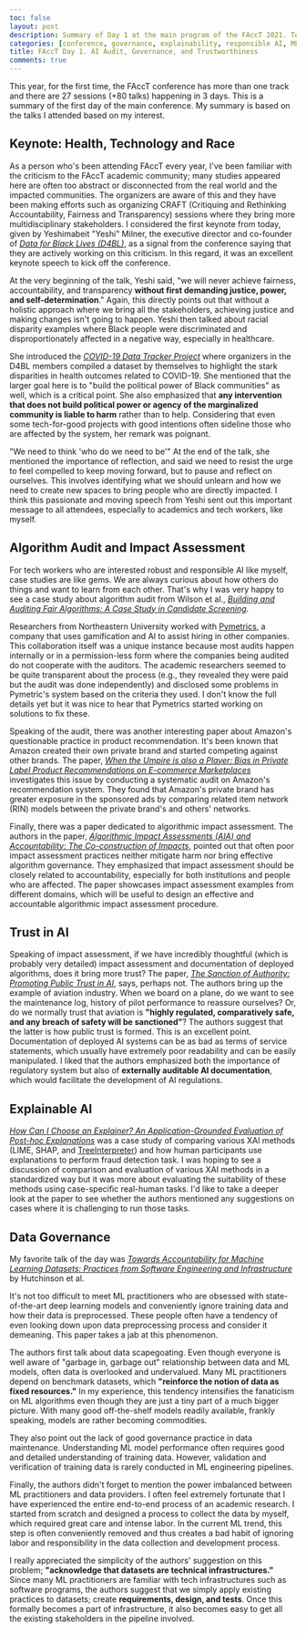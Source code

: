 ```yaml
---
toc: false
layout: post
description: Summary of Day 1 at the main program of the FAccT 2021. Today's topics; algorithm audit, impact assessment, data governance, trust in AI, and explainable AI.
categories: [conference, governance, explainability, responsible AI, ML]
title: FAccT Day 1. AI Audit, Governance, and Trustworthiness
comments: true
---
```


This year, for the first time, the FAccT conference has more than one track and there are 27 sessions (+80 talks) happening in 3 days. This is a summary of the first day of the main conference. My summary is based on the talks I attended based on my interest.

## Keynote: Health, Technology and Race

As a person who's been attending FAccT every year, I've been familiar with the criticism to the FAccT academic community; many studies appeared here are often too abstract or disconnected from the real world and the impacted communities. The organizers are aware of this and they have been making efforts such as organizing CRAFT (Critiquing and Rethinking Accountability, Fairness and Transparency) sessions where they bring more multidisciplinary stakeholders. I considered the first keynote from today, given by Yeshimabeit "Yeshi" Milner, the executive director and co-founder of [*Data for Black Lives (D4BL)*](https://d4bl.org/), as a signal from the conference saying that they are actively working on this criticism. In this regard, it was an excellent keynote speech to kick off the conference.

At the very beginning of the talk, Yeshi said, "we will never achieve fairness, accountability, and transparency **without first demanding justice, power, and self-determination**." Again, this directly points out that without a holistic approach where we bring all the stakeholders, achieving justice and making changes isn't going to happen. Yeshi then talked about racial disparity examples where Black people were discriminated and disproportionately affected in a negative way, especially in healthcare.

She introduced the [*COVID-19 Data Tracker Project*](https://d4bl.org/covid19-data) where organizers in the D4BL members compiled a dataset by themselves to highlight the stark disparities in health outcomes related to COVID-19. She mentioned that the larger goal here is to "build the political power of Black communities" as well, which is a critical point. She also emphasized that **any intervention that does not build political power or agency of the marginalized community is liable to harm** rather than to help. Considering that even some tech-for-good projects with good intentions often sideline those who are affected by the system, her remark was poignant.

"We need to think 'who do we need to be'" At the end of the talk, she mentioned the importance of reflection, and said we need to resist the urge to feel compelled to keep moving forward, but to pause and reflect on ourselves. This involves identifying what we should unlearn and how we need to create new spaces to bring people who are directly impacted. I think this passionate and moving speech from Yeshi sent out this important message to all attendees, especially to academics and tech workers, like myself.

## Algorithm Audit and Impact Assessment

For tech workers who are interested robust and responsible AI like myself, case studies are like gems. We are always curious about how others do things and want to learn from each other. That's why I was very happy to see a case study about algorithm audit from Wilson et al., [*Building and Auditing Fair Algorithms: A Case Study in Candidate Screening*](https://dl.acm.org/doi/pdf/10.1145/3442188.3445928).

Researchers from Northeastern University worked with [Pymetrics](https://www.pymetrics.ai/), a company that uses gamification and AI to assist hiring in other companies. This collaboration itself was a unique instance because most audits happen internally or in a permission-less form where the companies being audited do not cooperate with the auditors. The academic researchers seemed to be quite transparent about the process (e.g., they revealed they were paid but the audit was done independently) and disclosed some problems in Pymetric's system based on the criteria they used. I don't know the full details yet but it was nice to hear that Pymetrics started working on solutions to fix these.

Speaking of the audit, there was another interesting paper about Amazon's questionable practice in product recommendation. It's been known that Amazon created their own private brand and started competing against other brands. The paper, [*When the Umpire is also a Player: Bias in Private Label Product Recommendations on E-commerce Marketplaces*](https://dl.acm.org/doi/pdf/10.1145/3442188.3445944) investigates this issue by conducting a systematic audit on Amazon's recommendation system. They found that Amazon's private brand has greater exposure in the sponsored ads by comparing related item network (RIN) models between the private brand's and others' networks.

Finally, there was a paper dedicated to algorithmic impact assessment. The authors in the paper, [*Algorithmic Impact Assessments (AIA) and Accountability: The Co-construction of Impacts*](https://dl.acm.org/doi/pdf/10.1145/3442188.3445935), pointed out that often poor impact assessment practices neither mitigate harm nor bring effective algorithm governance. They emphasized that impact assessment should be closely related to accountability, especially for both institutions and people who are affected. The paper showcases impact assessment examples from different domains, which will be useful to design an effective and accountable algorithmic impact assessment procedure.

## Trust in AI

Speaking of impact assessment, if we have incredibly thoughtful (which is probably very detailed) impact assessment and documentation of deployed algorithms, does it bring more trust? The paper, [*The Sanction of Authority: Promoting Public Trust in AI*](https://dl.acm.org/doi/pdf/10.1145/3442188.3445890), says, perhaps not. The authors bring up the example of aviation industry. When we board on a plane, do we want to see the maintenance log, history of pilot performance to reassure ourselves? Or, do we normally trust that aviation is **"highly regulated, comparatively safe, and any breach of safety will be sanctioned"**? The authors suggest that the latter is how public trust is formed. This is an excellent point. Documentation of deployed AI systems can be as bad as terms of service statements, which usually have extremely poor readability and can be easily manipulated. I liked that the authors emphasized both the importance of regulatory system but also of **externally auditable AI documentation**, which would facilitate the development of AI regulations.

## Explainable AI

[*How Can I Choose an Explainer? An Application-Grounded Evaluation of Post-hoc Explanations*](https://dl.acm.org/doi/pdf/10.1145/3442188.3445941) was a case study of comparing various XAI methods (LIME, SHAP, and [TreeInterpreter](https://github.com/andosa/treeinterpreter)) and how human participants use explanations to perform fraud detection task. I was hoping to see a discussion of comparison and evaluation of various XAI methods in a standardized way but it was more about evaluating the suitability of these methods using case-specific real-human tasks. I'd like to take a deeper look at the paper to see whether the authors mentioned any suggestions on cases where it is challenging to run those tasks.

## Data Governance

My favorite talk of the day was [*Towards Accountability for Machine Learning Datasets: Practices from Software Engineering and Infrastructure*](https://arxiv.org/pdf/2010.13561.pdf) by Hutchinson et al.

It's not too difficult to meet ML practitioners who are obsessed with state-of-the-art deep learning models and conveniently ignore training data and how their data is preprocessed. These people often have a tendency of even looking down upon data preprocessing process and consider it demeaning. This paper takes a jab at this phenomenon.

The authors first talk about data scapegoating. Even though everyone is well aware of "garbage in, garbage out" relationship between data and ML models, often data is overlooked and undervalued. Many ML practitioners depend on benchmark datasets, which **"reinforce the notion of data as fixed resources."** In my experience, this tendency intensifies the fanaticism on ML algorithms even though they are just a tiny part of a much bigger picture. With many good off-the-shelf models readily available, frankly speaking, models are rather becoming commodities.

They also point out the lack of good governance practice in data maintenance. Understanding ML model performance often requires good and detailed understanding of training data. However, validation and verification of training data is rarely conducted in ML engineering pipelines.

Finally, the authors didn't forget to mention the power imbalanced between ML practitioners and data providers. I often feel extremely fortunate that I have experienced the entire end-to-end process of an academic research. I started from scratch and designed a process to collect the data by myself, which required great care and intense labor. In the current ML trend, this step is often conveniently removed and thus creates a bad habit of ignoring labor and responsibility in the data collection and development process.

I really appreciated the simplicity of the authors' suggestion on this problem; **"acknowledge that datasets are technical infrastructures."** Since many ML practitioners are familiar with tech infrastructures such as software programs, the authors suggest that we simply apply existing practices to datasets; create **requirements, design, and tests**. Once this formally becomes a part of infrastructure, it also becomes easy to get all the existing stakeholders in the pipeline involved.
